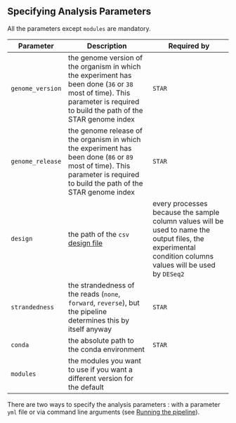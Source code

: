 
## Specifying Analysis Parameters

All the parameters except `modules` are mandatory.

|Parameter|Description|Required by|
|---|---|---|
|`genome_version`|the genome version of the organism in which the experiment has been done (`36` or `38` most of time). This parameter is required to build the path of the STAR genome index|`STAR`|
|`genome_release`|the genome release of the organism in which the experiment has been done (`86` or `89` most of time). This parameter is required to build the path of the STAR genome index|`STAR`|
|`design`|the path of the `csv` [design file][url_doc_design]|every processes because the sample column values will be used to name the output files, the experimental condition columns values will be used by `DESeq2`|
|`strandedness`|the strandedness of the reads (`none`, `forward`, `reverse`), but the pipeline determines this by itself anyway|`STAR`|
|`conda`|the absolute path to the conda environment|`STAR`|
|`modules`|the modules you want to use if you want a different version for the default||

There are two ways to specify the analysis parameters : with a parameter `yml` file or via command line arguments (see [Running the pipeline][url_doc_usage]).

[url_doc_usage]: https://github.com/crickbabs/BABS-ATACSeqPE/blob/master/docs/usage.md
[url_doc_design]: https://github.com/crickbabs/BABS-ATACSeqPE/blob/master/docs/design.md

